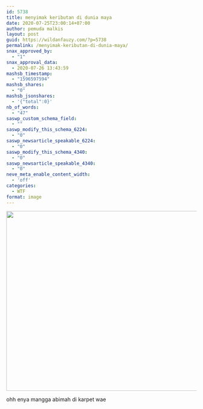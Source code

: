 ```yaml
---
id: 5738
title: menyimak keributan di dunia maya
date: 2020-07-25T23:00:14+07:00
author: pemuda malkis
layout: post
guid: https://wildanfauzy.com/?p=5738
permalink: /menyimak-keributan-di-dunia-maya/
snax_approved_by:
  - "1"
snax_approval_data:
  - 2020-07-26 13:43:59
mashsb_timestamp:
  - "1596597594"
mashsb_shares:
  - "0"
mashsb_jsonshares:
  - '{"total":0}'
nb_of_words:
  - "47"
saswp_custom_schema_field:
  - ""
saswp_modify_this_schema_6224:
  - "0"
saswp_newsarticle_speakable_6224:
  - "0"
saswp_modify_this_schema_4340:
  - "0"
saswp_newsarticle_speakable_4340:
  - "0"
neve_meta_enable_content_width:
  - 'off'
categories:
  - WTF
format: image
---
```

<img loading="lazy" width="662" height="477" src="https://i1.wp.com/wildanfauzy.com/wp-content/uploads/2020/07/IMG_20200721_150528.jpg?resize=662%2C477&#038;ssl=1" class="aligncenter snax-figure-content attachment-large size-large" alt="" data-recalc-dims="1" />

ohh enya mangga abimah di karpet wae